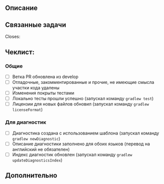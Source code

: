 ## Описание
<!--- Опишите внесеннные изменения -->

## Связанные задачи
<!--- Для каждого PR обязательно наличие связанной задачи (issue). -->
<!--- Необходимо указать ключи задач, предворяя их символом #, например -->
<!---Closes #123 -->

Closes:

## Чеклист:
<!--- Перед отправкой пройдите по списку и поставьте отметку для каждого выполненного действия -->
<!--- Если не понятно, что подразумевается - спросите в чате проекта -->

### Общие

- [ ] Ветка PR обновлена из develop
- [ ] Отладочные, закомментированные и прочие, не имеющие смысла участки кода удалены
- [ ] Изменения покрыты тестами
- [ ] Локально тесты прошли успешно (запускал команду `gradlew test`)
- [ ] Лицензии для новых файлов обновил (запускал команду `gradlew licenseFormat`)

### Для диагностик

- [ ] Диагностика создана с использованием шаблона (запускал команду `gradlew newDiagnostic`)
- [ ] Описание диагностики заполнено для обоих языков (перевод на английский не обязателен)
- [ ] Индекс диагностик обновлен (запускал команду `gradlew updateDiagnosticsIndex`)

## Дополнительно

<!--- Различная дополнительная информация, скриншоты и т.д. -->
